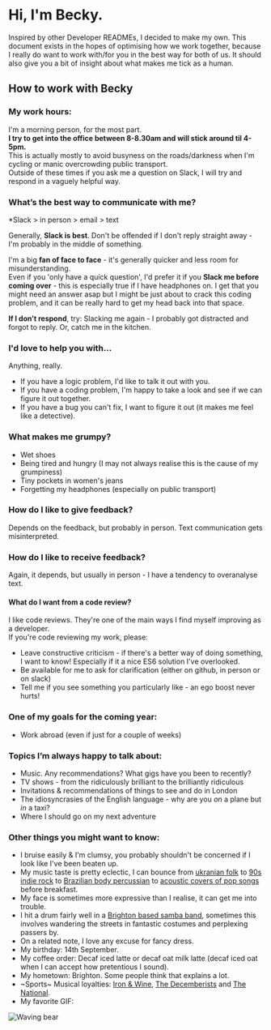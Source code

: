 # Hi, I'm Becky.
Inspired by other Developer READMEs, I decided to make my own. 
This document exists in the hopes of optimising how we work together, because I really do want to work with/for you in the best way for both of us. 
It should also give you a bit of insight about what makes me tick as a human.

## How to work with Becky

### My work hours:
I'm a morning person, for the most part.<br  />
**I try to get into the office between 8-8.30am and will stick around til 4-5pm.**<br />
This is actually mostly to avoid busyness on the roads/darkness when I'm cycling or manic overcrowding public transport. <br />
Outside of these times if you ask me a question on Slack, I will try and respond in a vaguely helpful way.<br />

### What’s the best way to communicate with me?
*Slack > in person > email > text

Generally, **Slack is best**. Don't be offended if I don't reply straight away - I'm probably in the middle of something. 

I'm a big **fan of face to face** - it's generally quicker and less room for misunderstanding.  <br />
Even if you 'only have a quick question', I'd prefer it if you **Slack me before coming over** - this is especially true if I have headphones on. 
I get that you might need an answer asap but I might be just about to crack this coding problem, and it can be really hard to get my head back into that space.


**If I don’t respond**, try: Slacking me again - I probably got distracted and forgot to reply. Or, catch me in the kitchen.

### I'd love to help you with...
Anything, really.

* If you have a logic problem, I'd like to talk it out with you.
* If you have a coding problem, I'm happy to take a look and see if we can figure it out together.
* If you have a bug you can't fix, I want to figure it out (it makes me feel like a detective).

### What makes me grumpy?
* Wet shoes
* Being tired and hungry (I may not always realise this is the cause of my grumpiness)
* Tiny pockets in women's jeans
* Forgetting my headphones (especially on public transport)
	
### How do I like to give feedback?
Depends on the feedback, but probably in person. Text communication gets misinterpreted.

### How do I like to receive feedback?
Again, it depends, but usually in person - I have a tendency to overanalyse text.

#### What do I want from a code review?
I like code reviews. They're one of the main ways I find myself improving as a developer.<br  />
If you're code reviewing my work, please: 
* Leave constructive criticism - if there's a better way of doing something, I want to know! Especially if it a nice ES6 solution I've overlooked.
* Be available for me to ask for clarification (either on github, in person or on slack)
* Tell me if you see something you particularly like - an ego boost never hurts!

### One of my goals for the coming year:
* Work abroad (even if just for a couple of weeks)

### Topics I’m always happy to talk about:
* Music. Any recommendations? What gigs have you been to recently?
* TV shows - from the ridiculously brilliant to the brilliantly ridiculous
* Invitations & recommendations of things to see and do in London
* The idiosyncrasies of the English language - why are you _on_ a plane but _in_ a taxi?
* Where I should go on my next adventure

### Other things you might want to know:
* I bruise easily & I'm clumsy, you probably shouldn't be concerned if I look like I've been beaten up.
* My music taste is pretty eclectic, I can bounce from [ukranian folk](https://open.spotify.com/track/52Wl3PQGfyvMJm5JQu0acD?si=zEoFqkZ3Qqe2IRLWeFQC1Q) to [90s indie rock](https://open.spotify.com/track/1OU3fzC6uWKpqgZalfUSx8?si=vCywFj1VT9yR9kCjrXYxAw) to [Brazilian body percussian](https://open.spotify.com/track/4bndkI1TTh7itdsyixtDoD?si=CvQIUFxXQImKE73oJsBhOw) to [acoustic covers of pop songs](https://open.spotify.com/track/5CjOsESIfgyByBGKL7MCWU?si=S0_UprYXQHmEm2sU4FWU-w) before breakfast.
* My face is sometimes more expressive than I realise, it can get me into trouble.
* I hit a drum fairly well in a [Brighton based samba band](https://www.youtube.com/watch?v=zRHbofgZmq0), sometimes this involves wandering the streets in fantastic costumes and perplexing passers by.
* On a related note, I love any excuse for fancy dress.
* My birthday: 14th September.
* My coffee order: Decaf iced latte or decaf oat milk latte (decaf iced oat when I can accept how pretentious I sound).
* My hometown: Brighton. Some people think that explains a lot.
* ~Sports~ Musical loyalties: [Iron & Wine](https://www.youtube.com/watch?v=QZIwLR426Mo&feature=youtu.be&t=2013), [The Decemberists](https://www.youtube.com/watch?v=P4Jz3tMddw4&t=3102s) and [The National](https://www.youtube.com/watch?v=TdFCD3oXMZo&t=540s).
* My favorite GIF:

![Waving bear](https://media.giphy.com/media/IThjAlJnD9WNO/giphy.gif "Waving Bear")
